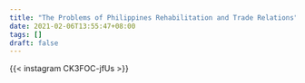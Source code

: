 ```yaml
---
title: "The Problems of Philippines Rehabilitation and Trade Relations"
date: 2021-02-06T13:55:47+08:00
tags: []
draft: false
---
```

{{< instagram CK3FOC-jfUs >}}
